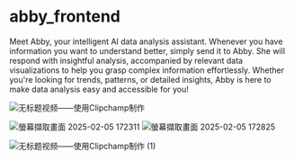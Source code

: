 # abby_frontend
  Meet Abby, your intelligent AI data analysis assistant. Whenever you have information you want to understand better, simply send it to Abby. She will respond with insightful analysis, accompanied by relevant data visualizations to help you grasp complex information effortlessly. Whether you're looking for trends, patterns, or detailed insights, Abby is here to make data analysis easy and accessible for you!
  
![无标题视频——使用Clipchamp制作](https://github.com/user-attachments/assets/60b78d56-3d1d-47ba-9f73-cb2719668756)

![螢幕擷取畫面 2025-02-05 172311](https://github.com/user-attachments/assets/93e22a04-2a9a-448e-9873-6d057720b6ef)
![螢幕擷取畫面 2025-02-05 172825](https://github.com/user-attachments/assets/46b0b00e-47d8-4c7f-8e6f-6eb79c54b4a7)

![无标题视频——使用Clipchamp制作 (1)](https://github.com/user-attachments/assets/f1d119a7-4246-4491-9b58-0f29745d27d3)

